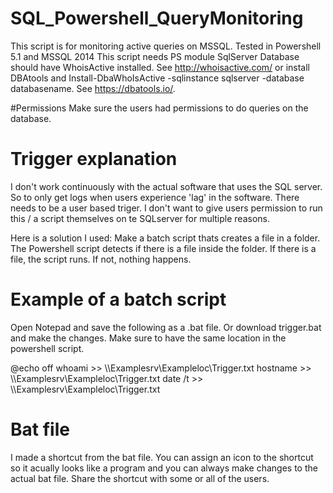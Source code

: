 # SQL_Powershell_QueryMonitoring

This script is for monitoring active queries on MSSQL. 
Tested in Powershell 5.1 and MSSQL 2014
This script needs PS module SqlServer
Database should have WhoisActive installed. See http://whoisactive.com/ or install DBAtools and Install-DbaWhoIsActive -sqlinstance sqlserver -database databasename. See https://dbatools.io/. 

#Permissions
Make sure the users had permissions to do queries on the database. 

# Trigger explanation
I don't work continuously with the actual software that uses the SQL server. So to only get logs when users experience 'lag' in the software. There needs to be a user based triger. 
I don't want to give users permission to run this / a script themselves on te SQLserver for multiple reasons.

Here is a solution I used:
Make a batch script thats creates a file in a folder. The Powershell script detects if there is a file inside the folder. 
If there is a file, the script runs. If not, nothing happens. 

# Example of a batch script
Open Notepad and save the following as a .bat file. Or download trigger.bat and make the changes. Make sure to have the same location in the powershell script. 

@echo off
whoami >> \\\Examplesrv\Exampleloc\Trigger.txt
hostname >> \\\Examplesrv\Exampleloc\Trigger.txt
date /t >> \\\Examplesrv\Exampleloc\Trigger.txt


# Bat file
I made a shortcut from the bat file. You can assign an icon to the shortcut so it acually looks like a program and you can always make changes to the actual bat file. 
Share the shortcut with some or all of the users. 
